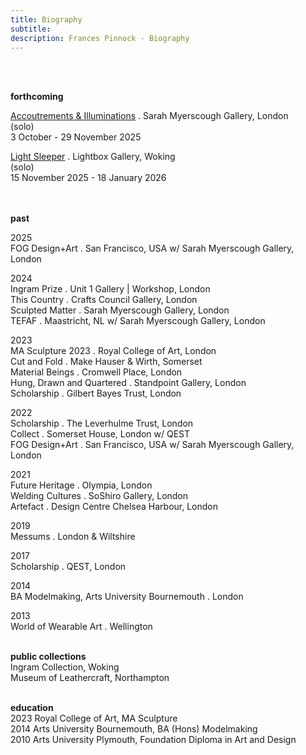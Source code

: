 ```yaml
---
title: Biography
subtitle: 
description: Frances Pinnock - Biography
---  
```

  
<br /> 
<br /> 

**forthcoming**  
  
[Accoutrements & Illuminations](https://www.sarahmyerscough.com/exhibitions/70-frances-pinnock-solo-show-gallery-solo-show-2025/) . Sarah Myerscough Gallery, London  
(solo)  
3 October - 29 November 2025

[Light Sleeper](https://www.thelightbox.org.uk/whats-on/frances-pinnock-light-sleeper) . Lightbox Gallery, Woking  
(solo)  
15 November 2025 - 18 January 2026  
<br /> 
<br />

**past**  

2025  
FOG Design+Art . San Francisco, USA w/ Sarah Myerscough Gallery, London  

2024  
Ingram Prize . Unit 1 Gallery | Workshop, London  
This Country . Crafts Council Gallery, London  
Sculpted Matter . Sarah Myerscough Gallery, London  
TEFAF . Maastricht, NL w/ Sarah Myerscough Gallery, London  

2023  
MA Sculpture 2023 . Royal College of Art, London  
Cut and Fold . Make Hauser & Wirth, Somerset  
Material Beings . Cromwell Place, London  
Hung, Drawn and Quartered . Standpoint Gallery, London  
Scholarship . Gilbert Bayes Trust, London  

2022  
Scholarship . The Leverhulme Trust, London  
Collect . Somerset House, London  w/ QEST  
FOG Design+Art . San Francisco, USA w/ Sarah Myerscough Gallery, London  

2021  
Future Heritage . Olympia, London  
Welding Cultures . SoShiro Gallery, London  
Artefact . Design Centre Chelsea Harbour, London  

2019  
Messums . London & Wiltshire  

2017  
Scholarship . QEST, London  

2014  
BA Modelmaking, Arts University Bournemouth . London  

2013  
World of Wearable Art . Wellington  
<br />  

**public collections**  
Ingram Collection, Woking  
Museum of Leathercraft, Northampton   
<br />  

**education**  
2023        Royal College of Art, MA Sculpture  
2014        Arts University Bournemouth, BA (Hons) Modelmaking  
2010        Arts University Plymouth, Foundation Diploma in Art and Design 









  










 



  










 











